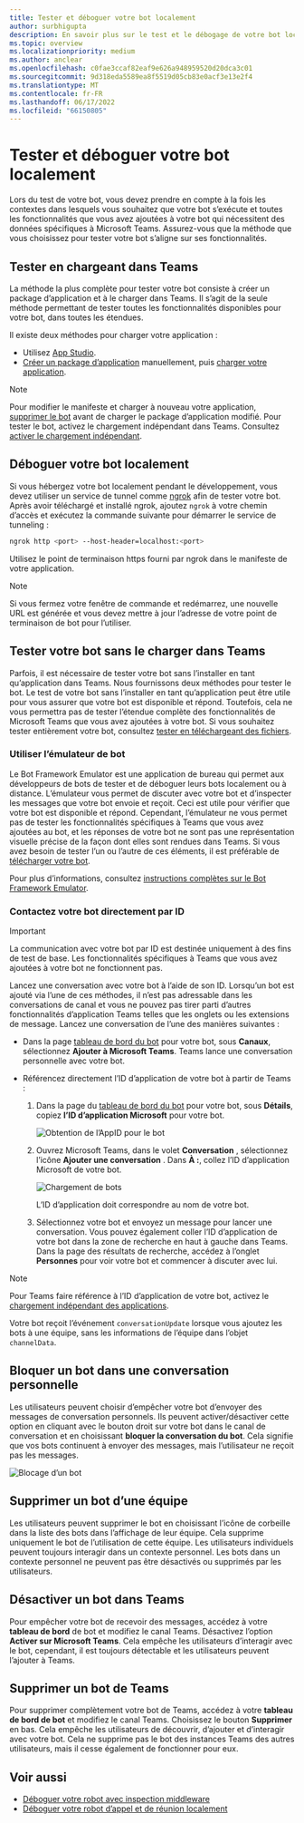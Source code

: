 ```yaml
---
title: Tester et déboguer votre bot localement
author: surbhigupta
description: En savoir plus sur le test et le débogage de votre bot localement avec un IDE dans Teams environnement via le chargement indépendant et bien plus encore
ms.topic: overview
ms.localizationpriority: medium
ms.author: anclear
ms.openlocfilehash: c0fae3ccaf82eaf9e626a948959520d20dca3c01
ms.sourcegitcommit: 9d318eda5589ea8f5519d05cb83e0acf3e13e2f4
ms.translationtype: MT
ms.contentlocale: fr-FR
ms.lasthandoff: 06/17/2022
ms.locfileid: "66150805"
---
```

# <a name="test-and-debug-your-bot-locally"></a>Tester et déboguer votre bot localement

Lors du test de votre bot, vous devez prendre en compte à la fois les contextes dans lesquels vous souhaitez que votre bot s’exécute et toutes les fonctionnalités que vous avez ajoutées à votre bot qui nécessitent des données spécifiques à Microsoft Teams. Assurez-vous que la méthode que vous choisissez pour tester votre bot s’aligne sur ses fonctionnalités.

## <a name="test-by-uploading-to-teams"></a>Tester en chargeant dans Teams

La méthode la plus complète pour tester votre bot consiste à créer un package d’application et à le charger dans Teams. Il s’agit de la seule méthode permettant de tester toutes les fonctionnalités disponibles pour votre bot, dans toutes les étendues.

Il existe deux méthodes pour charger votre application :

* Utilisez [App Studio](~/concepts/build-and-test/app-studio-overview.md).
* [Créer un package d’application](~/concepts/build-and-test/apps-package.md) manuellement, puis [charger votre application](~/concepts/deploy-and-publish/apps-upload.md).

> [!NOTE]
> Pour modifier le manifeste et charger à nouveau votre application, [supprimer le bot](#delete-a-bot-from-teams) avant de charger le package d’application modifié.
> Pour tester le bot, activez le chargement indépendant dans Teams. Consultez [activer le chargement indépendant](/microsoftteams/platform/concepts/build-and-test/prepare-your-o365-tenant#enable-custom-teams-apps-and-turn-on-custom-app-uploading).

## <a name="debug-your-bot-locally"></a>Déboguer votre bot localement

Si vous hébergez votre bot localement pendant le développement, vous devez utiliser un service de tunnel comme [ngrok](https://ngrok.com/) afin de tester votre bot. Après avoir téléchargé et installé ngrok, ajoutez `ngrok` à votre chemin d’accès et exécutez la commande suivante pour démarrer le service de tunneling :

```bash
ngrok http <port> --host-header=localhost:<port>
```

Utilisez le point de terminaison https fourni par ngrok dans le manifeste de votre application.

> [!NOTE]
> Si vous fermez votre fenêtre de commande et redémarrez, une nouvelle URL est générée et vous devez mettre à jour l’adresse de votre point de terminaison de bot pour l’utiliser.

## <a name="test-your-bot-without-uploading-to-teams"></a>Tester votre bot sans le charger dans Teams

Parfois, il est nécessaire de tester votre bot sans l’installer en tant qu’application dans Teams. Nous fournissons deux méthodes pour tester le bot. Le test de votre bot sans l’installer en tant qu’application peut être utile pour vous assurer que votre bot est disponible et répond. Toutefois, cela ne vous permettra pas de tester l’étendue complète des fonctionnalités de Microsoft Teams que vous avez ajoutées à votre bot. Si vous souhaitez tester entièrement votre bot, consultez [tester en téléchargeant des fichiers](#test-by-uploading-to-teams).

### <a name="use-the-bot-emulator"></a>Utiliser l’émulateur de bot

Le Bot Framework Emulator est une application de bureau qui permet aux développeurs de bots de tester et de déboguer leurs bots localement ou à distance. L’émulateur vous permet de discuter avec votre bot et d’inspecter les messages que votre bot envoie et reçoit. Ceci est utile pour vérifier que votre bot est disponible et répond. Cependant, l’émulateur ne vous permet pas de tester les fonctionnalités spécifiques à Teams que vous avez ajoutées au bot, et les réponses de votre bot ne sont pas une représentation visuelle précise de la façon dont elles sont rendues dans Teams. Si vous avez besoin de tester l’un ou l’autre de ces éléments, il est préférable de [télécharger votre bot](#test-by-uploading-to-teams).

Pour plus d’informations, consultez [instructions complètes sur le Bot Framework Emulator](/azure/bot-service/bot-service-debug-emulator?view=azure-bot-service-4.0&preserve-view=true).

### <a name="talk-to-your-bot-directly-by-id"></a>Contactez votre bot directement par ID

> [!Important]
> La communication avec votre bot par ID est destinée uniquement à des fins de test de base. Les fonctionnalités spécifiques à Teams que vous avez ajoutées à votre bot ne fonctionnent pas.

Lancez une conversation avec votre bot à l’aide de son ID. Lorsqu’un bot est ajouté via l’une de ces méthodes, il n’est pas adressable dans les conversations de canal et vous ne pouvez pas tirer parti d’autres fonctionnalités d’application Teams telles que les onglets ou les extensions de message. Lancez une conversation de l’une des manières suivantes :

* Dans la page [tableau de bord du bot](https://dev.botframework.com/bots) pour votre bot, sous **Canaux**, sélectionnez **Ajouter à Microsoft Teams**. Teams lance une conversation personnelle avec votre bot.

* Référencez directement l’ID d’application de votre bot à partir de Teams :
   1. Dans la page du [tableau de bord du bot](https://dev.botframework.com/bots) pour votre bot, sous **Détails**, copiez **l’ID d’application Microsoft** pour votre bot.
  
      ![Obtention de l’AppID pour le bot](~/assets/images/bots_appid_botframework.png)
  
   2. Ouvrez Microsoft Teams, dans le volet **Conversation** , sélectionnez l’icône **Ajouter une conversation** . Dans **À :**, collez l’ID d’application Microsoft de votre bot.
  
      ![Chargement de bots](~/assets/images/bots_uploading.png)

      L’ID d’application doit correspondre au nom de votre bot.

   3. Sélectionnez votre bot et envoyez un message pour lancer une conversation.
      Vous pouvez également coller l’ID d’application de votre bot dans la zone de recherche en haut à gauche dans Teams. Dans la page des résultats de recherche, accédez à l’onglet **Personnes** pour voir votre bot et commencer à discuter avec lui.

> [!Note]
> Pour Teams faire référence à l’ID d’application de votre bot, activez le [chargement indépendant des applications](/microsoftteams/platform/concepts/build-and-test/prepare-your-o365-tenant#enable-custom-teams-apps-and-turn-on-custom-app-uploading).

Votre bot reçoit l’événement `conversationUpdate` lorsque vous ajoutez les bots à une équipe, sans les informations de l’équipe dans l’objet `channelData`.

## <a name="block-a-bot-in-personal-chat"></a>Bloquer un bot dans une conversation personnelle

Les utilisateurs peuvent choisir d’empêcher votre bot d’envoyer des messages de conversation personnels. Ils peuvent activer/désactiver cette option en cliquant avec le bouton droit sur votre bot dans le canal de conversation et en choisissant **bloquer la conversation du bot**. Cela signifie que vos bots continuent à envoyer des messages, mais l’utilisateur ne reçoit pas les messages.

![Blocage d’un bot](~/assets/images/bots/botdisable.png)

## <a name="remove-a-bot-from-a-team"></a>Supprimer un bot d’une équipe

Les utilisateurs peuvent supprimer le bot en choisissant l’icône de corbeille dans la liste des bots dans l’affichage de leur équipe. Cela supprime uniquement le bot de l’utilisation de cette équipe. Les utilisateurs individuels peuvent toujours interagir dans un contexte personnel. Les bots dans un contexte personnel ne peuvent pas être désactivés ou supprimés par les utilisateurs.

## <a name="disable-a-bot-in-teams"></a>Désactiver un bot dans Teams

Pour empêcher votre bot de recevoir des messages, accédez à votre **tableau de bord** de bot et modifiez le canal Teams. Désactivez l’option **Activer sur Microsoft Teams**. Cela empêche les utilisateurs d’interagir avec le bot, cependant, il est toujours détectable et les utilisateurs peuvent l’ajouter à Teams.

## <a name="delete-a-bot-from-teams"></a>Supprimer un bot de Teams

Pour supprimer complètement votre bot de Teams, accédez à votre **tableau de bord de bot** et modifiez le canal Teams. Choisissez le bouton **Supprimer** en bas. Cela empêche les utilisateurs de découvrir, d’ajouter et d’interagir avec votre bot. Cela ne supprime pas le bot des instances Teams des autres utilisateurs, mais il cesse également de fonctionner pour eux.

## <a name="see-also"></a>Voir aussi

* [Déboguer votre robot avec inspection middleware](/azure/bot-service/bot-service-debug-inspection-middleware)
* [Déboguer votre robot d’appel et de réunion localement](~/bots/calls-and-meetings/debugging-local-testing-calling-meeting-bots.md)
